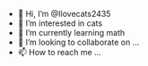 - 👋 Hi, I’m @Ilovecats2435
- 👀 I’m interested in cats
- 🌱 I’m currently learning math
- 💞️ I’m looking to collaborate on ...
- 📫 How to reach me ...

<!---
Ilovecats2435/Ilovecats2435 is a ✨ special ✨ repository because its `README.md` (this file) appears on your GitHub profile.
You can click the Preview link to take a look at your changes.
--->
